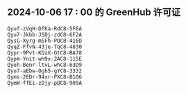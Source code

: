 ## 2024-10-06 17 : 00 的 GreenHub 许可证
```
Qyuf-zVqH-DfKa-RdC8-5F6A
Qyu7-Jkbb-J5Dj-zdC8-6F2A
QysG-Xyrg-mSFh-PQC8-416D
QyqZ-FfvN-43je-TqC8-4830
Qypr-9Pvt-KQzX-GtC8-BA78
Qypm-Ynit-wH9x-2AC8-115E
Qyoh-Benr-ltvL-whC8-63D9
Qyo7-aEbw-Ogh5-gYC8-3332
Qyms-2EDr-94xr-PXC8-B106
QymW-ffEi-zDjy-pQC8-909A
```
